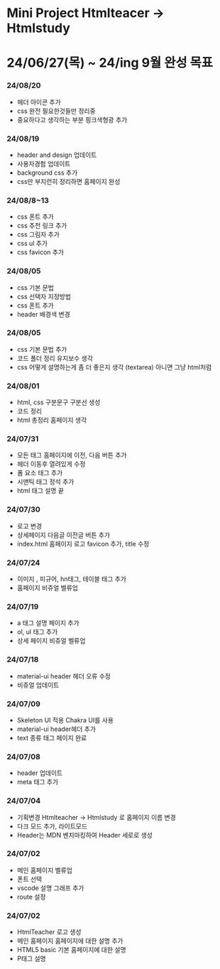# Mini Project Htmlteacer -> Htmlstudy

<h1>24/06/27(목) ~ 24/ing 9월 완성 목표</h1>

<h3>24/08/20</h3>

- 헤더 아이콘 추가
- css 완전 필요한것들만 정리중
- 중요하다고 생각하는 부분 핑크색형광 추가

<h3>24/08/19</h3>

- header and design 업데이트
- 사용자경험 업데이트
- background css 추가
- css만 부지런히 정리하면 홈페이지 완성

<h3>24/08/8~13</h3>

- css 폰트 추가
- css 추천 링크 추가
- css 그림자 추가
- css ul 추가
- css favicon 추가

<h3>24/08/05</h3>

- css 기본 문법
- css 선택자 지정방법
- css 폰트 추가
- header 배경색 변경

<h3>24/08/05</h3>

- css 기본 문법 추가
- 코드 폴더 정리 유지보수 생각
- css 어떻게 설명하는게 좀 더 좋은지 생각 (textarea) 아니면 그냥 html처럼

<h3>24/08/01</h3>

- html, css 구분문구 구분선 생성
- 코드 정리
- html 총정리 홈페이지 생각

<h3>24/07/31</h3>

- 모든 태그 홈페이지에 이전, 다음 버튼 추가
- 헤더 이동후 열려있게 수정
- 폼 요소 태그 추가
- 시맨틱 태그 정석 추가
- html 태그 설명 끝

<h3>24/07/30</h3>

- 로고 변경
- 상세페이지 다음글 이전글 버튼 추가
- index.html 홈페이지 로고 favicon 추가, title 수정

<h3>24/07/24</h3>

- 이미지 , 피규어, hn태그, 테이블 태그 추가
- 홈페이지 비쥬얼 벨류업

<h3>24/07/19</h3>

- a 태그 설명 페이지 추가
- ol, ul 태그 추가
- 상세 페이지 비쥬얼 벨류업

<h3>24/07/18</h3>

- material-ui header 헤더 오류 수정
- 비쥬얼 업데이트

<h3>24/07/09</h3>

- Skeleton UI 적용 Chakra UI를 사용
- material-ui header헤더 추가
- text 종류 태그 페이지 완료

<h3>24/07/08</h3>

- header 업데이트
- meta 태그 추가

<h3>24/07/04</h3>

- 기획변경 Htmlteacher -> Htmlstudy 로 홈페이지 이름 변경
- 다크 모드 추가, 라이트모드
- Header는 MDN 벤치마킹하여 Header 세로로 생성

<h3>24/07/02</h3>

- 메인 홈페이지 벨류업
- 폰트 선택
- vscode 설명 그래프 추가
- route 설정

<h3>24/07/02</h3>

- HtmlTeacher 로고 생성
- 메인 홈페이지 홈페이지에 대한 설명 추가
- HTML5 basic 기본 홈페이지에 대한 설명
- P태그 설명
